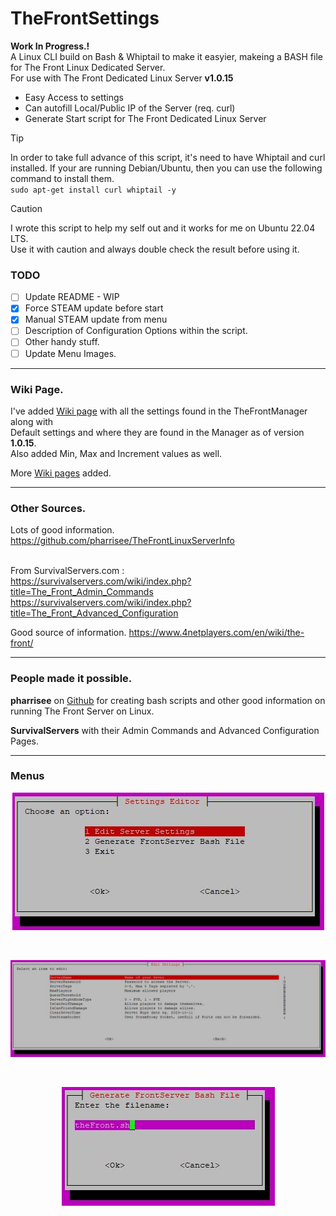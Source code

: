 # TheFrontSettings

**Work In Progress.!**\
A Linux CLI build on Bash & Whiptail to make it easyier, makeing a BASH file for The Front Linux Dedicated Server.<br>For use with The Front Dedicated Linux Server **v1.0.15**
* Easy Access to settings
* Can autofill Local/Public IP of the Server (req. curl)
* Generate Start script for The Front Dedicated Linux Server  
> [!TIP]
> In order to take full advance of this script, it's need to have Whiptail and curl installed. If your are running Debian/Ubuntu, then you can use the following command to install them.<br> `sudo apt-get install curl whiptail -y`<br>

> [!CAUTION]
> I wrote this script to help my self out and it works for me on Ubuntu 22.04 LTS.<br>
> Use it with caution and always double check the result before using it.<br>

### TODO
- [ ] Update README - WIP<br>
- [x] Force STEAM update before start<br>
- [x] Manual STEAM update from menu<br>
- [ ] Description of Configuration Options within the script.<br>
- [ ] Other handy stuff.<br>
- [ ] Update Menu Images.<br>

---

### Wiki Page.

I've added [Wiki page](https://github.com/gjelsoe/TheFrontSettings/wiki/Server-Settings) with all the settings found in the TheFrontManager along with<br>
Default settings and where they are found in the Manager as of version **1.0.15**.<br> Also added Min, Max and Increment values as well.<br>

More [Wiki pages](https://github.com/gjelsoe/TheFrontSettings/wiki) added.

---

### Other Sources.

Lots of good information. https://github.com/pharrisee/TheFrontLinuxServerInfo<br><br>

From SurvivalServers.com :<br>
https://survivalservers.com/wiki/index.php?title=The_Front_Admin_Commands<br>
https://survivalservers.com/wiki/index.php?title=The_Front_Advanced_Configuration<br>

Good source of information. https://www.4netplayers.com/en/wiki/the-front/

---

### People made it possible.

**pharrisee** on [Github](https://github.com/pharrisee/TheFrontLinuxServerInfo) for creating bash scripts and other good information on running The Front Server on Linux.

**SurvivalServers** with their Admin Commands and Advanced Configuration Pages.

---

### Menus

<p align="center">
 <img src="https://github.com/gjelsoe/TheFrontSettings/blob/main/images/main.jpg">
</p><br>
<p align="center">
 <img src="https://github.com/gjelsoe/TheFrontSettings/blob/main/images/edit.jpg">
</p><br>
<p align="center">
 <img src="https://github.com/gjelsoe/TheFrontSettings/blob/main/images/save.jpg">
</p><br>
